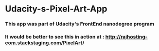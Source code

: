 # Udacity-s-Pixel-Art-App
### This app was part of Udacity's FrontEnd nanodegree program
### It would be better to see this in action at : http://rajhosting-com.stackstaging.com/PixelArt/
